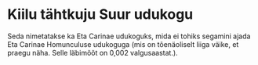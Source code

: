 # Kiilu tähtkuju Suur udukogu

Seda nimetatakse ka Eta Carinae udukoguks, mida ei tohiks segamini ajada Eta
Carinae Homunculuse udukoguga (mis on tõenäoliselt liiga väike, et praegu näha.
Selle läbimõõt on 0,002 valgusaastat.).
